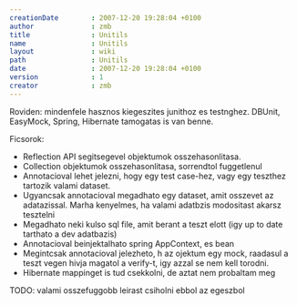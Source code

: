 ```yaml
---
creationDate        : 2007-12-20 19:28:04 +0100 
author              : zmb 
title               : Unitils 
name                : Unitils 
layout              : wiki 
path                : Unitils 
date                : 2007-12-20 19:28:04 +0100 
version             : 1 
creator             : zmb 
---
```

Roviden: mindenfele hasznos kiegeszites junithoz es testnghez. DBUnit, EasyMock, Spring, Hibernate tamogatas is van benne.

Ficsorok:

*   Reflection API segitsegevel objektumok osszehasonlitasa.
*   Collection objektumok osszehasonlitasa, sorrendtol fuggetlenul
*   Annotacioval lehet jelezni, hogy egy test case-hez, vagy egy teszthez tartozik valami dataset.
*   Ugyancsak annotacioval megadhato egy dataset, amit osszevet az adatazissal. Marha kenyelmes, ha valami adatbzis modositast akarsz tesztelni
*   Megadhato neki kulso sql file, amit berant a teszt elott (igy up to date tarthato a dev adatbazis)
*   Annotacioval beinjektalhato spring AppContext, es bean
*   Megintcsak annotacioval jelezheto, h az ojektum egy mock, raadasul a teszt vegen hivja magatol a verify-t, igy azzal se nem kell torodni.
*   Hibernate mappinget is tud csekkolni, de aztat nem probaltam meg

TODO: valami osszefuggobb leirast csiholni ebbol az egeszbol
